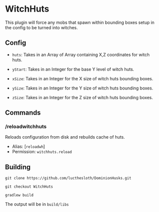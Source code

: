 
# WitchHuts

This plugin will force any mobs that spawn within bounding boxes setup in the config to be turned into witches.




## Config

- `huts`: Takes in an Array of Array<Integer> containing X,Z coordinates for witch huts.

- `yStart`: Takes in an Integer for the base Y level of witch huts.


- `xSize`: Takes in an Integer for the X size of witch huts bounding boxes.
- `ySize`: Takes in an Integer for the Y size of witch huts bounding boxes.
- `zSize`: Takes in an Integer for the Z size of witch huts bounding boxes.


## Commands

### /reloadwitchhuts

Reloads configuration from disk and rebuilds cache of huts.

- Alias: [`reloadwh`]
- Permission: `witchhuts.reload`


## Building

`git clone https://github.com/lucthesloth/DominionHusks.git`

`git checkout WitchHuts`

`gradlew build`

The output will be in `build/libs`
